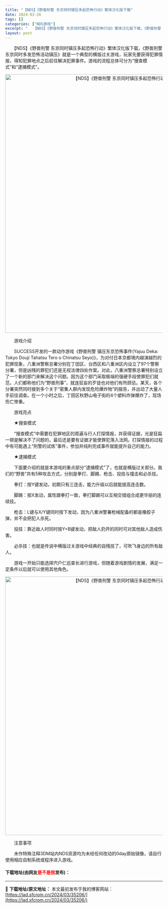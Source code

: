 ```yaml
---
title: "【NDS】《野兽刑警 东京同时镇压多起恐怖行动》繁体汉化版下载"
date: 2024-03-26
tags: []
categories: ["NDS游戏"]
excerpt: "　　【NDS】《野兽刑警 东京同时镇压多起恐怖行动》繁体汉化版下载，《野兽刑警 东京同时多发恐怖活动镇压》就是一个典型的横版过关游戏，玩家先要获得犯罪情报，得知犯罪地点之后前往解决犯罪事件。游戏的流程总体可分为&ldquo;搜查模式&rdquo;和&ldquo;逮捕模式&rdquo;。 　　游戏介绍&hellip;"
layout: post
---
```


 <p>　　【NDS】《野兽刑警 东京同时镇压多起恐怖行动》繁体汉化版下载，《野兽刑警 东京同时多发恐怖活动镇压》就是一个典型的横版过关游戏，玩家先要获得犯罪情报，得知犯罪地点之后前往解决犯罪事件。游戏的流程总体可分为&ldquo;搜查模式&rdquo;和&ldquo;逮捕模式&rdquo;。</p> <p align="center"><img align="" border="0" src="https://lad.sfcrom.cn/wp-content/uploads/2024/03/20240326_66022e1c83c2c.jpg" width="824" alt="【NDS】《野兽刑警 东京同时镇压多起恐怖行动》繁体汉化版下载" /></p> <p>　　游戏介绍</p> <p>　　SUCCESS开发的一款动作游戏《野兽刑警 镇压东京恐怖事件(Yajuu Deka: Tokyo Douji Tahatsu Tero o Chinatsu Seyo)》，为对付日本京都境内越演越烈的犯罪现象，八重洲警察总署分别在丁田区、台西区和八重洲区内设立了97个警察分署，但是凶残的罪犯们还是无视法律四处作案。对此，八重洲警察总署特别设立了一个新的部门来解决这个问题。因为这个部门采取极端的强硬手段使罪犯们就范，人们都称他们为&ldquo;野兽刑事&rdquo;，就连狂妄的歹徒也对他们有所顾忌。某天，各个分署突然同时接到多个关于&ldquo;密集人群内发现危险爆炸物&rdquo;的报告，并出动了大量人手前往调查。在一个小时之后，丁田区秋野山电子街的4个塑料炸弹爆炸了，现场伤亡惨重。</p> <p>　　游戏亮点</p> <p>　　★搜查模式</p> <p>　　&ldquo;搜查模式&rdquo;中需要在犯罪地区的周遍与行人打探情报，并获得证据，光是狂扁一顿是解决不了问题的，最后还是要有证据才能使罪犯落入法网。打探情报的过程中有可能遇上&ldquo;刑警的试炼&rdquo;事件，参加并纯利完成事件就能提升自己的能力。</p> <p>　　★逮捕模式</p> <p>　　下面要介绍的就是本游戏的重点部分&ldquo;逮捕模式&rdquo;了，也就是横版过关部分。我们的&ldquo;野兽&rdquo;共有5种攻击方式，分别是拳打、脚踢、枪击、投技与撞击和必杀技。</p> <p>　　拳打：按Y键发动，初期只有三连击，能力升级以后就能提高连击数。</p> <p>　　脚踢：按X发动，属性跟拳打一致，拳打脚踢可以互相交错组合成更华丽的连续技。</p> <p>　　枪击：L键与X/Y键同时按下发动，因为八重洲警署枪械配备的都是橡胶子弹，并不会把犯人杀死。</p> <p>　　投技：靠近敌人时同时按Y+B键发动，把敌人扔开的同时可对其他敌人造成伤害。</p> <p>　　必杀技：也就是传说中横版过关游戏中经典的自残技了，可吹飞身边的所有敌人。</p> <p>　　游戏一开始只能选择宍户仁巡查长进行游戏，但随着游戏剧情的发展，满足一定条件以后就可以使用其他角色。</p> <p align="center"><img align="" border="0" src="https://lad.sfcrom.cn/wp-content/uploads/2024/03/20240326_66022e1cf36b1.jpg" width="824" alt="【NDS】《野兽刑警 东京同时镇压多起恐怖行动》繁体汉化版下载" /></p> <p>　　注意事项</p> <p>　　未作特殊注释3DM站内NDS资源均为未经任何改动的0day原始镜像，请自行使用相应自制系统或程序进入游戏。</p> <p><h4>下载地址(由网友<font color="red">是不是按</font>发布)：</h4></p> 

---
📖 **下载地址/原文地址：** 本文最初发布于我的博客网站：[https://lad.sfcrom.cn/2024/03/35206/](https://lad.sfcrom.cn/2024/03/35206/)
